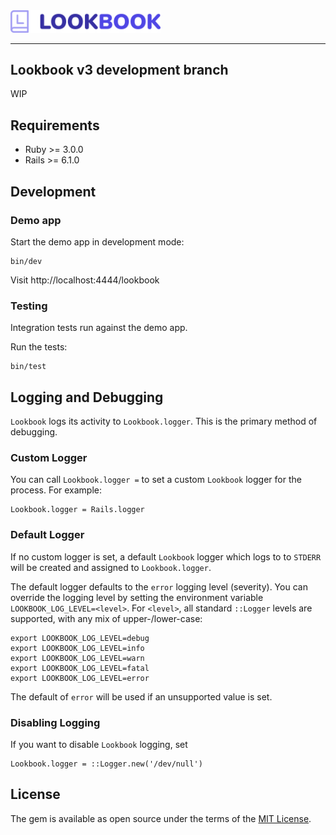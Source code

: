 <img src=".github/assets/lookbook_logo.svg" width="240">

<hr>

## Lookbook v3 development branch

WIP

## Requirements

* Ruby >= 3.0.0
* Rails >= 6.1.0

## Development

### Demo app

Start the demo app in development mode:

```
bin/dev
```

Visit http://localhost:4444/lookbook

### Testing

Integration tests run against the demo app.

Run the tests:

```
bin/test
```

## Logging and Debugging

`Lookbook` logs its activity to `Lookbook.logger`.
This is the primary method of debugging.

### Custom Logger

You can call `Lookbook.logger =` to set a custom `Lookbook` logger for the process. For example:

```
Lookbook.logger = Rails.logger
```

### Default Logger

If no custom logger is set, a default `Lookbook` logger which logs to to `STDERR` will be created and assigned to `Lookbook.logger`.

The default logger defaults to the `error` logging level (severity).
You can override the logging level by setting the environment variable `LOOKBOOK_LOG_LEVEL=<level>`.
For `<level>`, all standard `::Logger` levels are supported, with any mix of upper-/lower-case:

```
export LOOKBOOK_LOG_LEVEL=debug
export LOOKBOOK_LOG_LEVEL=info
export LOOKBOOK_LOG_LEVEL=warn
export LOOKBOOK_LOG_LEVEL=fatal
export LOOKBOOK_LOG_LEVEL=error
```

The default of `error` will be used if an unsupported value is set.

### Disabling Logging

If you want to disable `Lookbook` logging, set

```
Lookbook.logger = ::Logger.new('/dev/null')
```

## License

The gem is available as open source under the terms of the [MIT License](https://opensource.org/licenses/MIT).